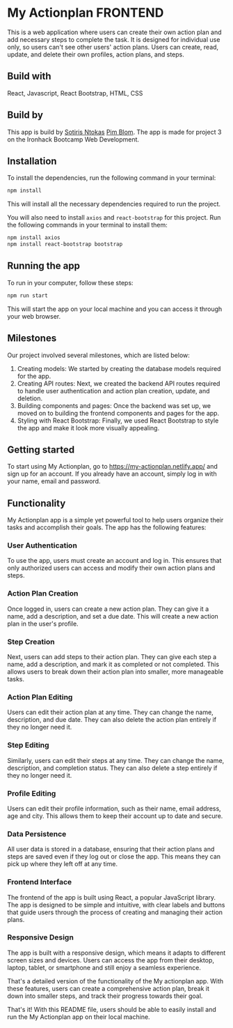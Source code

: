 
# My Actionplan FRONTEND

This is a web application where users can create their own action plan and add necessary steps to complete the task. It is designed for individual use only, so users can't see other users' action plans. Users can create, read, update, and delete their own profiles, action plans, and steps.

## Build with

React, Javascript, React Bootstrap, HTML, CSS

## Build by

This app is build by [Sotiris Ntokas](https://github.com/SotDok) [Pim Blom](https://github.com/8lom). The app is made for project 3 on the Ironhack Bootcamp Web Development.


## Installation

To install the dependencies, run the following command in your terminal:

```sh
npm install
```

This will install all the necessary dependencies required to run the project.

You will also need to install `axios` and `react-bootstrap` for this project. Run the following commands in your terminal to install them:

```sh
npm install axios
npm install react-bootstrap bootstrap
```

## Running the app

To run in your computer, follow these steps:

```sh
npm run start
```

This will start the app on your local machine and you can access it through your web browser.

## Milestones

Our project involved several milestones, which are listed below:

1. Creating models: We started by creating the database models required for the app.
2. Creating API routes: Next, we created the backend API routes required to handle user authentication and action plan creation, update, and deletion.
3. Building components and pages: Once the backend was set up, we moved on to building the frontend components and pages for the app.
4. Styling with React Bootstrap: Finally, we used React Bootstrap to style the app and make it look more visually appealing.

## Getting started

To start using My Actionplan, go to https://my-actionplan.netlify.app/ and sign up for an account. If you already have an account, simply log in with your name, email and password.


## Functionality

My Actionplan app is a simple yet powerful tool to help users organize their tasks and accomplish their goals. The app has the following features:

### User Authentication

To use the app, users must create an account and log in. This ensures that only authorized users can access and modify their own action plans and steps.

### Action Plan Creation

Once logged in, users can create a new action plan. They can give it a name, add a description, and set a due date. This will create a new action plan in the user's profile.

### Step Creation

Next, users can add steps to their action plan. They can give each step a name, add a description, and mark it as completed or not completed. This allows users to break down their action plan into smaller, more manageable tasks.

### Action Plan Editing

Users can edit their action plan at any time. They can change the name, description, and due date. They can also delete the action plan entirely if they no longer need it.

### Step Editing

Similarly, users can edit their steps at any time. They can change the name, description, and completion status. They can also delete a step entirely if they no longer need it.

### Profile Editing

Users can edit their profile information, such as their name, email address, age and city. This allows them to keep their account up to date and secure.

### Data Persistence

All user data is stored in a database, ensuring that their action plans and steps are saved even if they log out or close the app. This means they can pick up where they left off at any time.

### Frontend Interface

The frontend of the app is built using React, a popular JavaScript library. The app is designed to be simple and intuitive, with clear labels and buttons that guide users through the process of creating and managing their action plans.

### Responsive Design

The app is built with a responsive design, which means it adapts to different screen sizes and devices. Users can access the app from their desktop, laptop, tablet, or smartphone and still enjoy a seamless experience.

That's a detailed version of the functionality of the My actionplan app. With these features, users can create a comprehensive action plan, break it down into smaller steps, and track their progress towards their goal.

That's it! With this README file, users should be able to easily install and run the My Actionplan app on their local machine.


